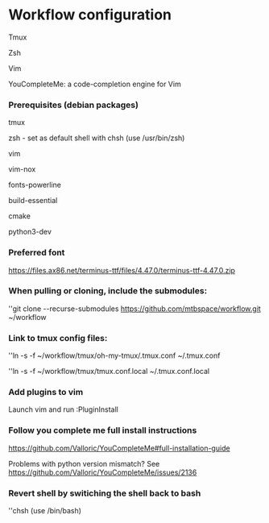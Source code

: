# Workflow configuration
Tmux

Zsh

Vim

YouCompleteMe: a code-completion engine for Vim


### Prerequisites (debian packages)
tmux

zsh - set as default shell with chsh (use /usr/bin/zsh)

vim

vim-nox

fonts-powerline

build-essential

cmake

python3-dev


### Preferred font
https://files.ax86.net/terminus-ttf/files/4.47.0/terminus-ttf-4.47.0.zip


### When pulling or cloning, include the submodules:
''git clone --recurse-submodules https://github.com/mtbspace/workflow.git ~/workflow


### Link to tmux config files:
''ln -s -f ~/workflow/tmux/oh-my-tmux/.tmux.conf ~/.tmux.conf

''ln -s -f ~/workflow/tmux/tmux.conf.local ~/.tmux.conf.local


### Add plugins to vim
Launch vim and run :PluginInstall


### Follow you complete me full install instructions
https://github.com/Valloric/YouCompleteMe#full-installation-guide

Problems with python version mismatch?  See https://github.com/Valloric/YouCompleteMe/issues/2136


### Revert shell by switiching the shell back to bash
''chsh (use /bin/bash)

